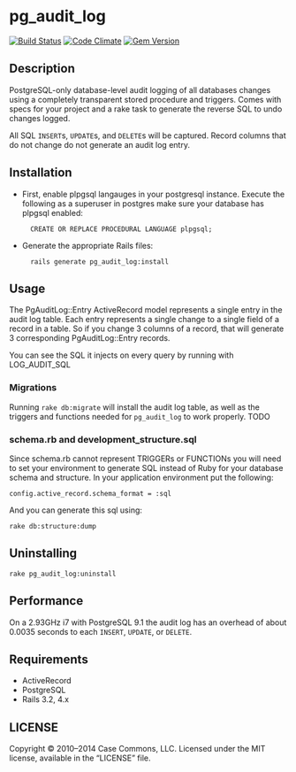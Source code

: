 # pg_audit_log

[![Build Status](https://secure.travis-ci.org/Casecommons/pg_audit_log.png?branch=master)](https://travis-ci.org/Casecommons/pg_audit_log)
[![Code Climate](https://img.shields.io/codeclimate/github/Casecommons/pg_audit_log.svg?style=flat)](https://codeclimate.com/github/Casecommons/pg_audit_log)
[![Gem Version](https://img.shields.io/gem/v/pg_audit_log.svg?style=flat)](https://rubygems.org/gems/pg_audit_log)

## Description

PostgreSQL-only database-level audit logging of all databases changes using a completely transparent stored procedure and triggers.
Comes with specs for your project and a rake task to generate the reverse SQL to undo changes logged.

All SQL `INSERT`s, `UPDATE`s, and `DELETE`s will be captured. Record columns that do not change do not generate an audit log entry.

## Installation

- First, enable plpgsql langauges in your postgresql instance. Execute the following as a superuser in postgres make sure your database has plpgsql enabled:

        CREATE OR REPLACE PROCEDURAL LANGUAGE plpgsql;

- Generate the appropriate Rails files:

        rails generate pg_audit_log:install

## Usage

The PgAuditLog::Entry ActiveRecord model represents a single entry in the audit log table. Each entry represents a single change to a single field of a record in a table. So if you change 3 columns of a record, that will generate 3 corresponding PgAuditLog::Entry records.

You can see the SQL it injects on every query by running with LOG_AUDIT_SQL

### Migrations

Running `rake db:migrate` will install the audit log table, as well as the triggers and functions needed for `pg_audit_log` to work properly.
TODO

### schema.rb and development_structure.sql

Since schema.rb cannot represent TRIGGERs or FUNCTIONs you will need to set your environment to generate SQL instead of Ruby for your database schema and structure. In your application environment put the following:

    config.active_record.schema_format = :sql

And you can generate this sql using:

    rake db:structure:dump

## Uninstalling

    rake pg_audit_log:uninstall

## Performance

On a 2.93GHz i7 with PostgreSQL 9.1 the audit log has an overhead of about 0.0035 seconds to each `INSERT`, `UPDATE`, or `DELETE`.

## Requirements

- ActiveRecord
- PostgreSQL
- Rails 3.2, 4.x

## LICENSE

Copyright © 2010–2014 Case Commons, LLC. Licensed under the MIT license, available in the “LICENSE” file.
